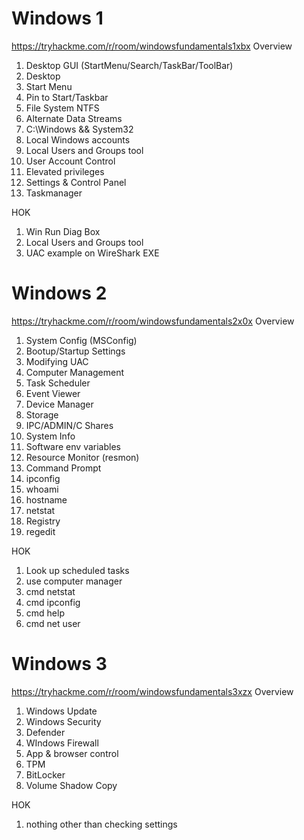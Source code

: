 # Windows 1
https://tryhackme.com/r/room/windowsfundamentals1xbx
Overview
1. Desktop GUI (StartMenu/Search/TaskBar/ToolBar)
2. Desktop
3. Start Menu
4. Pin to Start/Taskbar
5. File System NTFS
6. Alternate Data Streams 
7. C:\Windows && System32
8. Local Windows accounts
9. Local Users and Groups tool
10. User Account Control
11. Elevated privileges 
12. Settings & Control Panel
13. Taskmanager


HOK
1. Win Run Diag Box
2. Local Users and Groups tool
3. UAC example on WireShark EXE 


# Windows 2
https://tryhackme.com/r/room/windowsfundamentals2x0x
Overview
1. System Config (MSConfig)
2. Bootup/Startup Settings
3. Modifying UAC
4. Computer Management
5. Task Scheduler
6. Event Viewer
7. Device Manager
8. Storage
9. IPC/ADMIN/C Shares
10. System Info
11. Software env variables
12. Resource Monitor (resmon)
13. Command Prompt
14. ipconfig
15. whoami
16. hostname
17. netstat
18. Registry
19. regedit

HOK
1. Look up scheduled tasks
2. use computer manager
3. cmd netstat
4. cmd ipconfig
5. cmd help
6. cmd net user

# Windows 3
https://tryhackme.com/r/room/windowsfundamentals3xzx
Overview
1. Windows Update
2. Windows Security
3. Defender
4. WIndows Firewall
5. App & browser control
6. TPM
7. BitLocker
8. Volume Shadow Copy

HOK
1. nothing other than checking settings